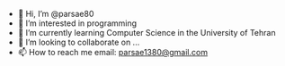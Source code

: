- 👋 Hi, I’m @parsae80
- 👀 I’m interested in programming 
- 🌱 I’m currently learning Computer Science in the University of Tehran
- 💞️ I’m looking to collaborate on ...
- 📫 How to reach me 
                    email: parsae1380@gmail.com

<!---
parsae80/parsae80 is a ✨ special ✨ repository because its `README.md` (this file) appears on your GitHub profile.
You can click the Preview link to take a look at your changes.
--->

